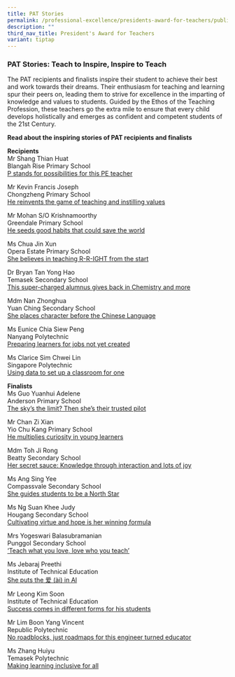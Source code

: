 ```yaml
---
title: PAT Stories
permalink: /professional-excellence/presidents-award-for-teachers/publication/
description: ""
third_nav_title: President's Award for Teachers
variant: tiptap
---
```

<h3>PAT Stories: Teach to Inspire, Inspire to Teach</h3>
<p>The PAT recipients and finalists inspire their student to achieve their
best and work towards their dreams. Their enthusiasm for teaching and learning
spur their peers on, leading them to strive for excellence in the imparting
of knowledge and values to students.&nbsp;Guided by the Ethos of the Teaching
Profession, these teachers go the extra mile to ensure that every child
develops holistically and emerges as confident and competent students of
the 21st&nbsp;Century.</p>
<p><strong>Read about the inspiring stories of PAT recipients and finalists</strong>
</p>
<p><strong>Recipients</strong>
<br>Mr Shang Thian Huat
<br>Blangah Rise Primary School
<br><a href="https://www.schoolbag.edu.sg/story/p-stands-for-possibilities-for-this-pe-teacher/" rel="noopener noreferrer nofollow" target="_blank">P stands for possibilities for this PE teacher</a>
</p>
<p>Mr Kevin Francis Joseph
<br>Chongzheng Primary School
<br><a href="https://www.schoolbag.edu.sg/story/he-reinvents-the-game-of-teaching-and-instilling-values/" rel="noopener noreferrer nofollow" target="_blank">He reinvents the game of teaching and instilling values</a>
</p>
<p>Mr Mohan S/O Krishnamoorthy
<br>Greendale Primary School
<br><a href="https://www.schoolbag.edu.sg/story/he-seeds-good-habits-that-could-save-the-world/" rel="noopener noreferrer nofollow" target="_blank">He seeds good habits that could save the world</a>
</p>
<p>Ms Chua Jin Xun
<br>Opera Estate Primary School
<br><a href="https://www.schoolbag.edu.sg/story/she-believes-in-teaching-r-r-ight-from-the-start/" rel="noopener noreferrer nofollow" target="_blank">She believes in teaching R-R-IGHT from the start</a>
</p>
<p>Dr Bryan Tan Yong Hao
<br>Temasek Secondary School
<br><a href="https://www.schoolbag.edu.sg/story/this-super-charged-alumnus-gives-back-in-chemistry-and-more/" rel="noopener noreferrer nofollow" target="_blank">This super-charged alumnus gives back in Chemistry and more</a>
</p>
<p>Mdm Nan Zhonghua
<br>Yuan Ching Secondary School
<br><a href="https://www.schoolbag.edu.sg/story/she-places-character-before-the-chinese-language/" rel="noopener noreferrer nofollow" target="_blank">She places character before the Chinese Language</a>
</p>
<p>Ms Eunice Chia Siew Peng
<br>Nanyang Polytechnic
<br><a href="https://www.schoolbag.edu.sg/story/preparing-learners-for-jobs-not-yet-created/" rel="noopener noreferrer nofollow" target="_blank">Preparing learners for jobs not yet created</a>
</p>
<p>Ms Clarice Sim Chwei Lin
<br>Singapore Polytechnic
<br><a href="https://www.schoolbag.edu.sg/story/using-data-to-set-up-a-classroom-for-one/" rel="noopener noreferrer nofollow" target="_blank">Using data to set up a classroom for one</a>
</p>
<p><strong>Finalists</strong>
<br>Ms Guo Yuanhui Adelene
<br>Anderson Primary School
<br><a href="https://www.schoolbag.edu.sg/story/the-skys-the-limit-then-shes-their-trusted-pilot/" rel="noopener noreferrer nofollow" target="_blank">The sky’s the limit? Then she’s their trusted pilot</a>
</p>
<p>Mr Chan Zi Xian
<br>Yio Chu Kang Primary School
<br><a href="https://www.schoolbag.edu.sg/story/he-multiplies-curiosity-in-young-learners/" rel="noopener noreferrer nofollow" target="_blank">He multiplies curiosity in young learners</a>
</p>
<p>Mdm Toh Ji Rong
<br>Beatty Secondary School
<br><a href="https://www.schoolbag.edu.sg/story/her-secret-sauce-knowledge-through-interaction-and-lots-of-joy/" rel="noopener noreferrer nofollow" target="_blank">Her secret sauce: Knowledge through interaction and lots of joy</a>
</p>
<p>Ms Ang Sing Yee
<br>Compassvale Secondary School
<br><a href="https://www.schoolbag.edu.sg/story/she-guides-students-to-be-a-north-star/" rel="noopener noreferrer nofollow" target="_blank">She guides students to be a North Star</a>
</p>
<p>Ms Ng Suan Khee Judy
<br>Hougang Secondary School
<br><a href="https://www.schoolbag.edu.sg/story/cultivating-virtue-and-hope-is-her-winning-formula/" rel="noopener noreferrer nofollow" target="_blank">Cultivating virtue and hope is her winning formula</a>
</p>
<p>Mrs Yogeswari Balasubramanian
<br>Punggol Secondary School
<br><a href="https://www.schoolbag.edu.sg/story/teach-what-you-love-love-who-you-teach/" rel="noopener noreferrer nofollow" target="_blank">‘Teach what you love, love who you teach’</a>
</p>
<p>Ms Jebaraj Preethi
<br>Institute of Technical Education
<br><a href="https://www.schoolbag.edu.sg/story/she-puts-the-ai-in-ai/" rel="noopener noreferrer nofollow" target="_blank">She puts the 爱 (ài) in AI</a>&nbsp;</p>
<p>Mr Leong Kim Soon
<br>Institute of Technical Education
<br><a href="https://www.schoolbag.edu.sg/story/success-comes-in-different-forms-for-his-students/" rel="noopener noreferrer nofollow" target="_blank">Success comes in different forms for his students</a>
</p>
<p>Mr Lim Boon Yang Vincent
<br>Republic Polytechnic
<br><a href="https://www.schoolbag.edu.sg/story/no-roadblocks-just-roadmaps-for-this-engineer-turned-educator/" rel="noopener noreferrer nofollow" target="_blank">No roadblocks, just roadmaps for this engineer turned educator</a>
</p>
<p>Ms Zhang Huiyu
<br>Temasek Polytechnic
<br><a href="https://www.schoolbag.edu.sg/story/making-learning-inclusive-for-all/" rel="noopener noreferrer nofollow" target="_blank">Making learning inclusive for all</a>
</p>
<p>&nbsp;</p>